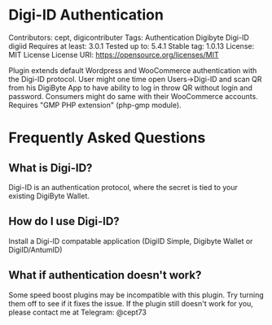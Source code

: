 Digi-ID Authentication
===

Contributors: cept, digicontributer
Tags: Authentication Digibyte Digi-ID digiid
Requires at least: 3.0.1
Tested up to: 5.4.1
Stable tag: 1.0.13
License: MIT License
License URI: https://opensource.org/licenses/MIT

Plugin extends default Wordpress and WooCommerce authentication with the Digi-ID protocol.
User might one time open Users->Digi-ID and scan QR from his DigiByte App to have
ability to log in throw QR without login and password.
Consumers might do same with their WooCommerce accounts.
Requires "GMP PHP extension" (php-gmp module).

Frequently Asked Questions
===

What is Digi-ID?
---
Digi-ID is an authentication protocol, where the secret is tied to your existing DigiByte Wallet.

How do I use Digi-ID?
---
Install a Digi-ID compatable application (DigiID Simple, Digibyte Wallet or DigiID/AntumID)

What if authentication doesn't work?
---
Some speed boost plugins may be incompatible with this plugin. Try turning them off to see if it fixes the issue. If the plugin still doesn't work for you, please contact me at Telegram: @cept73
